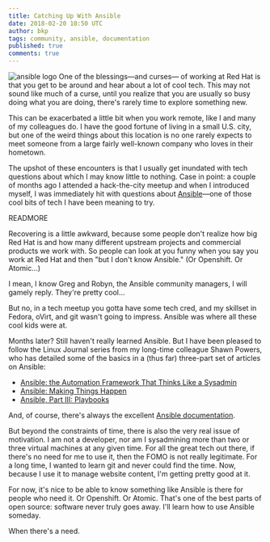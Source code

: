 ```yaml
---
title: Catching Up With Ansible
date: 2018-02-20 10:50 UTC
author: bkp
tags: community, ansible, documentation
published: true
comments: true
---
```


![ansible logo](blog/ansible.png) One of the blessings&mdash;and curses&mdash; of working at Red Hat is that you get to be around and hear about a lot of cool tech. This may not sound like much of a curse, until you realize that you are usually so busy doing what you are doing, there's rarely time to explore something new.

This can be exacerbated a little bit when you work remote, like I and many of my colleagues do. I have the good fortune of living in a small U.S. city, but one of the weird things about this location is no one rarely expects to meet someone from a large fairly well-known company who loves in their hometown.

The upshot of these encounters is that I usually get inundated with tech questions about which I may know little to nothing. Case in point: a couple of months ago I attended a hack-the-city meetup and when I introduced myself, I was immediately hit with questions about [Ansible](https://www.ansible.com/)&mdash;one of those cool bits of tech I have been meaning to try.

READMORE

Recovering is a little awkward, because some people don't realize how big Red Hat is and how many different upstream projects and commercial products we work with. So people can look at you funny when you say you work at Red Hat and then "but I don't know Ansible." (Or Openshift. Or Atomic...)

I mean, I know Greg and Robyn, the Ansible community managers, I will gamely reply. They're pretty cool...

But no, in a tech meetup you gotta have some tech cred, and my skillset in Fedora, oVirt, and git wasn't going to impress. Ansible was where all these cool kids were at.

Months later? Still haven't really learned Ansible. But I have been pleased to follow the Linux Journal series from my long-time colleague Shawn Powers, who has detailed some of the basics in a (thus far) three-part set of articles on Ansible:

* [Ansible: the Automation Framework That Thinks Like a Sysadmin](http://www.linuxjournal.com/content/ansible-automation-framework-thinks-sysadmin)
* [Ansible: Making Things Happen](http://www.linuxjournal.com/content/ansible-making-things-happen)
* [Ansible, Part III: Playbooks](http://www.linuxjournal.com/content/ansible-part-iii-playbooks)

And, of course, there's always the excellent [Ansible documentation](http://docs.ansible.com/).

But beyond the constraints of time, there is also the very real issue of motivation. I am not a developer, nor am I sysadmining more than two or three virtual machines at any given time. For all the great tech out there, if there's no need for me to use it, then the FOMO is not really legitimate. For a long time, I wanted to learn git and never could find the time. Now, because I use it to manage website content, I'm getting pretty good at it.

For now, it's nice to be able to know something like Ansible is there for people who need it. Or Openshift. Or Atomic. That's one of the best parts of open source: software never truly goes away. I'll learn how to use Ansible someday.

When there's a need.
